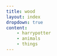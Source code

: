 ```yaml
---
title: wood
layout: index
dropdown: true
content:
    - harrypotter
    - animals
    - things
---
```


